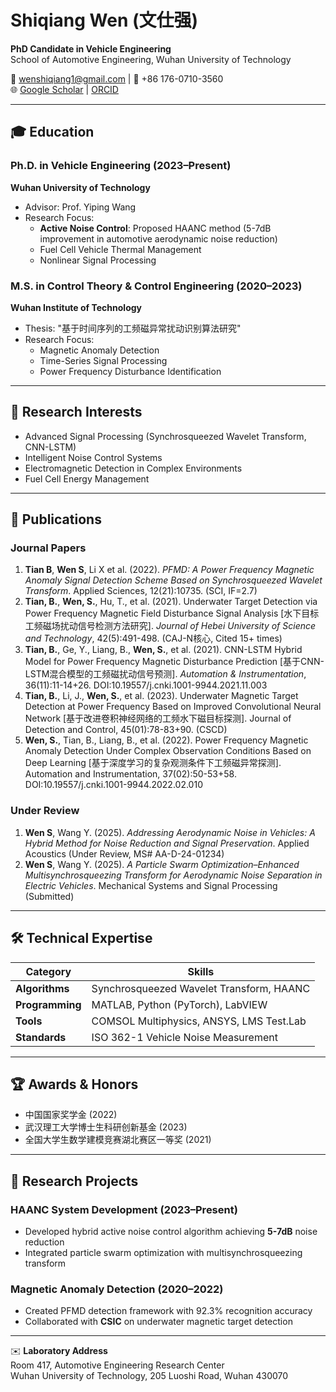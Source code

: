 # Shiqiang Wen (文仕强)  
**PhD Candidate in Vehicle Engineering**  
School of Automotive Engineering, Wuhan University of Technology  

📧 wenshiqiang1@gmail.com | 📱 +86 176-0710-3560  
🌐 [Google Scholar](https://scholar.google.com/citations?user=QlmuWGwAAAAJ) | [ORCID](0009-0001-8919-4133)  

---

## 🎓 Education  
### **Ph.D. in Vehicle Engineering** (2023–Present)  
**Wuhan University of Technology**  
- Advisor: Prof. Yiping Wang  
- Research Focus:  
  - **Active Noise Control**: Proposed HAANC method (5-7dB improvement in automotive aerodynamic noise reduction)  
  - Fuel Cell Vehicle Thermal Management  
  - Nonlinear Signal Processing  

### **M.S. in Control Theory & Control Engineering** (2020–2023)  
**Wuhan Institute of Technology**  
- Thesis: "基于时间序列的工频磁异常扰动识别算法研究"  
- Research Focus:  
  - Magnetic Anomaly Detection  
  - Time-Series Signal Processing  
  - Power Frequency Disturbance Identification  

---

## 🔬 Research Interests  
- Advanced Signal Processing (Synchrosqueezed Wavelet Transform, CNN-LSTM)  
- Intelligent Noise Control Systems  
- Electromagnetic Detection in Complex Environments  
- Fuel Cell Energy Management  

---

## 📑 Publications  
### **Journal Papers**  
1. **Tian B**, **Wen S**, Li X et al. (2022). *PFMD: A Power Frequency Magnetic Anomaly Signal Detection Scheme Based on Synchrosqueezed Wavelet Transform*. Applied Sciences, 12(21):10735. (SCI, IF=2.7)
2. **Tian, B.**, **Wen, S.**, Hu, T., et al. (2021). Underwater Target Detection via Power Frequency Magnetic Field Disturbance Signal Analysis [水下目标工频磁场扰动信号检测方法研究]. *Journal of Hebei University of Science and Technology*, 42(5):491-498. (CAJ-N核心, Cited 15+ times)
3. **Tian, B.**, Ge, Y., Liang, B., **Wen, S.**, et al. (2021). CNN-LSTM Hybrid Model for Power Frequency Magnetic Disturbance Prediction [基于CNN-LSTM混合模型的工频磁扰动信号预测]. *Automation & Instrumentation*, 36(11):11-14+26. DOI:10.19557/j.cnki.1001-9944.2021.11.003  
4. **Tian, B.**, Li, J., **Wen, S.**, et al. (2023). Underwater Magnetic Target Detection at Power Frequency Based on Improved Convolutional Neural Network [基于改进卷积神经网络的工频水下磁目标探测]. Journal of Detection and Control, 45(01):78-83+90. (CSCD)
5. **Wen, S.**, Tian, B., Liang, B., et al. (2022). Power Frequency Magnetic Anomaly Detection Under Complex Observation Conditions Based on Deep Learning [基于深度学习的复杂观测条件下工频磁异常探测]. Automation and Instrumentation, 37(02):50-53+58. DOI:10.19557/j.cnki.1001-9944.2022.02.010

### **Under Review**  
1. **Wen S**, Wang Y. (2025). *Addressing Aerodynamic Noise in Vehicles: A Hybrid Method for Noise Reduction and Signal Preservation*. Applied Acoustics (Under Review, MS# AA-D-24-01234)  
2. **Wen S**, Wang Y. (2025). *A Particle Swarm Optimization–Enhanced Multisynchrosqueezing Transform for Aerodynamic Noise Separation in Electric Vehicles*. Mechanical Systems and Signal Processing (Submitted)  

---

## 🛠 Technical Expertise  
| Category        | Skills                                      |
|-----------------|---------------------------------------------|
| **Algorithms**  | Synchrosqueezed Wavelet Transform, HAANC    |
| **Programming** | MATLAB, Python (PyTorch), LabVIEW           |
| **Tools**       | COMSOL Multiphysics, ANSYS, LMS Test.Lab    |
| **Standards**   | ISO 362-1 Vehicle Noise Measurement         |

---

## 🏆 Awards & Honors  
- 中国国家奖学金 (2022)  
- 武汉理工大学博士生科研创新基金 (2023)  
- 全国大学生数学建模竞赛湖北赛区一等奖 (2021)  

---

## 🧪 Research Projects  
### **HAANC System Development** (2023–Present)  
- Developed hybrid active noise control algorithm achieving **5-7dB** noise reduction  
- Integrated particle swarm optimization with multisynchrosqueezing transform  

### **Magnetic Anomaly Detection** (2020–2022)  
- Created PFMD detection framework with 92.3% recognition accuracy  
- Collaborated with **CSIC** on underwater magnetic target detection  

---

✉️ **Laboratory Address**  
Room 417, Automotive Engineering Research Center  
Wuhan University of Technology, 205 Luoshi Road, Wuhan 430070  
